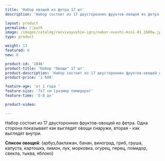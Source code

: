```yaml
---
title: 'Набор овощей из фетра 17 шт'
description: 'Набор состоит из 17 двусторонних фруктов-овощей из фетра. Одна сторона показывает как выглядят овощи снаружи, вторая - как выглядят внутри.'

layout: product
permalink: /:path
image: /images/catalog/razvivayushie-igry/nabor-ovoshi-mini-01_1600w.jpg
type: product

weight: 13
featured: 0
new: 0

product-id: '1046'
product-title: 'Набор "Овощи" 17 шт'
product-description: 'Набор состоит из 17 двусторонних фруктов-овощей из фетра. Одна сторона показывает как выглядят овощи снаружи, вторая - как выглядят внутри.  <br /><br />**Список овощей**: (арбуз,баклажан, банан, виноград, гриб, груша, капуста, картошка, лимон, лук, морковка, огурец, перец, помидор, свекла, тыква, яблоко)'
product-price: '1 600'

feature-age: 'от 1 года '
feature-size: '7х7 см (размер помидора)'
feature-time: '5-8 дн'

product-video: 

---
```

Набор состоит из 17 двусторонних фруктов-овощей из фетра. Одна сторона показывает как выглядят овощи снаружи, вторая - как выглядят внутри.  

**Список овощей**: (арбуз,баклажан, банан, виноград, гриб, груша, капуста, картошка, лимон, лук, морковка, огурец, перец, помидор, свекла, тыква, яблоко)
